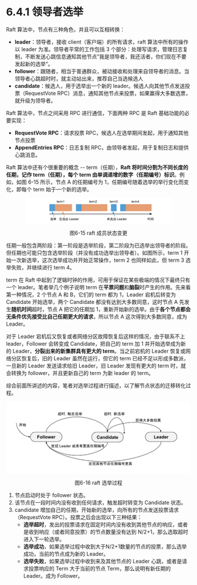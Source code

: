 # 6.4.1 领导者选举

Raft 算法中，节点有三种角色，并且可以互相转换：

- **leader**：领导者，接收 client（客户端）的所有请求，raft 算法中所有的操作以 leader 为准。领导者平常的工作包括 3 个部分：处理写请求，管理日志复制，不断发送心跳信息通知其他节点”我是领导者，我还活者，你们现在不要发起新的选举“。
- **follower**：跟随者，相当于普通群众，被动接收和处理来自领导者的消息。当领导者心跳超时时，就主动站出来，推荐自己当选候选人
- **candidate**：候选人，用于选举出一个新的 leader。候选人向其他节点发送投票（RequestVote RPC）消息，通知其他节点来投票，如果赢得大多数选票，就升级为领导者。


Raft 算法中，节点之间采用 RPC 进行通信，下面两种 RPC 是 Raft 基础功能的必要实现：

- **RequestVote RPC**：请求投票 RPC，候选人在选举期间发起，用于通知其他节点投票
- **AppendEntries RPC**：日志复制 RPC，由领导者发起，用于复制日志和提供心跳消息。


Raft 算法中还有个很重要的概念 -- term（任期），**Raft 将时间分割为不同长度的任期，记作 term（任期），每个 term 由单调递增的数字（任期编号）标识**。例如，如图 6-15 所示，节点 A 的任期编号为 1，任期编号随着选举的举行变化而变化，即每个 term 始于一个新的选举。

<div  align="center">
	<img src="../assets/raft-term.svg" width = "400"  align=center />
	<p>图6-15 raft 成员状态变更</p>
</div>

任期一般包含两阶段：第一阶段是选举阶段，第二阶段为已选举出领导者的阶段。但任期也可能只包含选举阶段（并没有成功选举出领导者）。如图所示，term 1 开始一次新选举，这次选举成功并开始正常操作，term 2 也同样如此，但 term 3 选举失败，并继续进行 term 4。

term 在 Raft 中起到了逻辑时钟的作用，可用于保证在某些极端的情况下最终只有一个 leader。笔者举几个例子说明 term 在**平票问题**和**脑裂**时产生的作用。先来看第一种情况，2 个节点 A 和 B，它们的 term 都为 1，Leader 宕机后转变为 Candidate 开始选举，两个 Candidate 都没有达到大多数同意，这时节点 A 先发生**随机时间**超时，节点 A 把它的任期加 1，重新开始新的选举。由于**各个节点都会无条件优先接受比自己任期更大的请求**，所以节点 A 这次得到大多数同意，成为 Leader。

对于 Leader 宕机后又恢复或者网络分区故障恢复后这样的情况，由于联系不上 leader，Follower 会转变成 Candidate，把自己的 term 加 1 并开始选举成为新的 Leader，**分裂出来的新集群具有更大的 term**。当之前宕机的 Leader 恢复或网络分区恢复后，旧的 Leader 虽然在运行，但它的 term 已经不足以形成多数派，一旦新的 Leader 发送请求给旧 Leader，旧 Leader 发现有更大的 term 时，就会转换为 follower，并且更新自己的 term 为新 leader 的 term。

综合前面所讲述的内容，笔者对选举过程进行描述，以了解节点状态的迁移转化过程。

<div  align="center">
	<img src="../assets/raft-election.svg" width = "500"  align=center />
	<p>图6-16 raft 选举过程</p>
</div>

1. 节点启动时处于 follower 状态。
2. 该节点在一段时间内没有收到任何请求，触发超时转变为 Candidate 状态。
3. candidate 增加自己的任期，开始新的选举，向所有的节点发送投票请求（RequestVote RPC）。投票之后会出现以下三种结果：
	- **选举超时**，发出的投票请求在固定时间内没有收到其他节点的响应，或者是收到响应（或者同意投票）的节点数量没有达到 N/2+1，那么选取超时进入下一轮选举。
	- **选举成功**，如果选举过程中收到大于N/2+1数量的节点的投票，那么选举成功，当前的节点成为新的 Leader。
	- **选举失败**，如果选举过程中收到来及其他节点的 Leader 心跳，或者是请求投票响应的 Term 大于当前的节点 Term，那么说明有新任期的 Leader。成为 Follower。
